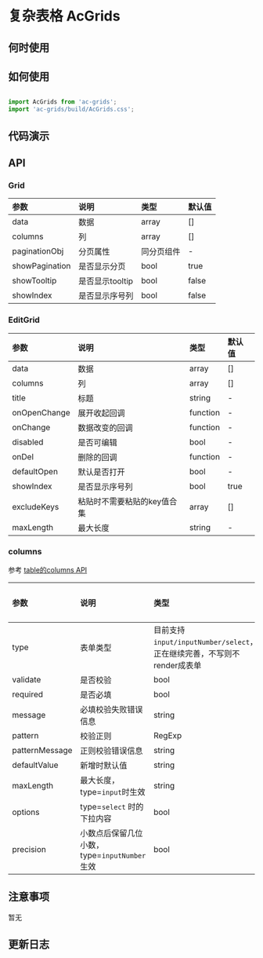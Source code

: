 # 复杂表格 AcGrids


## 何时使用

 
## 如何使用

```js

import AcGrids from 'ac-grids';
import 'ac-grids/build/AcGrids.css';
```

## 代码演示

## API

### Grid

|参数|说明|类型|默认值|
|:---|:-----|:----|:------|
|data|数据|array|[]|
|columns|列|array|[]|
|paginationObj|分页属性|同分页组件|-|
|showPagination|是否显示分页|bool|true|
|showTooltip|是否显示tooltip|bool|false|
|showIndex|是否显示序号列|bool|false|


### EditGrid

|参数|说明|类型|默认值|
|:---|:-----|:----|:------|
|data|数据|array|[]|
|columns|列|array|[]|
|title|标题|string|-|
|onOpenChange|展开收起回调|function|-|
|onChange|数据改变的回调|function|-|
|disabled|是否可编辑|bool|-|
|onDel|删除的回调|function|-|
|defaultOpen|默认是否打开|bool|-|
|showIndex|是否显示序号列|bool|true|
|excludeKeys|粘贴时不需要粘贴的key值合集|array|[]|
|maxLength|最大长度|string|-|


### columns

参考 [table的columns API](http://bee.tinper.org/tinper-bee/bee-table#Column)

|参数|说明|类型|默认值|
|:---|:-----|:----|:------|
|type|表单类型|目前支持 `input/inputNumber/select`，正在继续完善，不写则不render成表单|-|
|validate|是否校验|bool|-|
|required|是否必填|bool|-|
|message|必填校验失败错误信息|string|-|
|pattern|校验正则|RegExp|-|
|patternMessage|正则校验错误信息|string|-|
|defaultValue|新增时默认值|string|-|
|maxLength|最大长度，type=`input`时生效|string|-|
|options|type=`select` 时的下拉内容|bool|-|
|precision|小数点后保留几位小数，type=`inputNumber`生效|bool|-|



 ## 注意事项

 暂无

 ## 更新日志
